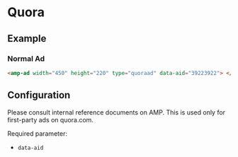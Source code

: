 # Quora

## Example

### Normal Ad

```html
<amp-ad width="450" height="220" type="quoraad" data-aid="39223922"> </amp-ad>
```

## Configuration

Please consult internal reference documents on AMP. This is used only for first-party ads on quora.com.

Required parameter:

-   `data-aid`
